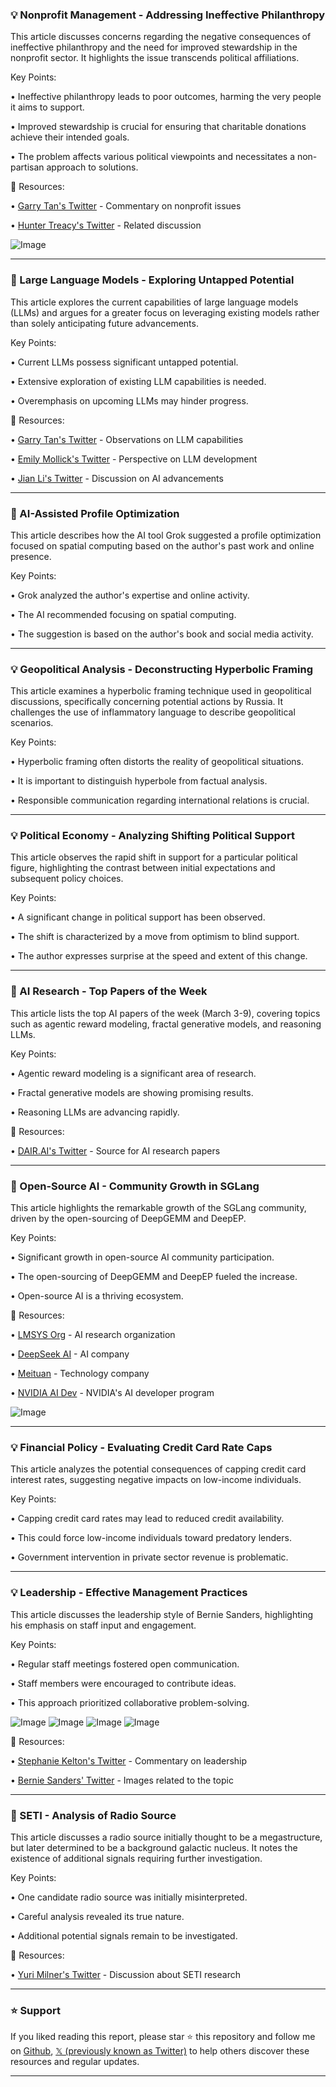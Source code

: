 ### 💡 Nonprofit Management - Addressing Ineffective Philanthropy

This article discusses concerns regarding the negative consequences of ineffective philanthropy and the need for improved stewardship in the nonprofit sector.  It highlights the issue transcends political affiliations.

Key Points:

• Ineffective philanthropy leads to poor outcomes, harming the very people it aims to support.


• Improved stewardship is crucial for ensuring that charitable donations achieve their intended goals.


• The problem affects various political viewpoints and necessitates a non-partisan approach to solutions.


🔗 Resources:

• [Garry Tan's Twitter](https://x.com/garrytan) - Commentary on nonprofit issues


• [Hunter Treacy's Twitter](https://x.com/HunterTreacy) - Related discussion


![Image](https://pbs.twimg.com/media/Glne_xAXYAEKyNV?format=jpg&name=small)


---
### 🤖 Large Language Models - Exploring Untapped Potential

This article explores the current capabilities of large language models (LLMs) and argues for a greater focus on leveraging existing models rather than solely anticipating future advancements.

Key Points:

• Current LLMs possess significant untapped potential.


•  Extensive exploration of existing LLM capabilities is needed.


• Overemphasis on upcoming LLMs may hinder progress.


🔗 Resources:

• [Garry Tan's Twitter](https://x.com/garrytan) - Observations on LLM capabilities


• [Emily Mollick's Twitter](https://x.com/emollick) - Perspective on LLM development


• [Jian Li's Twitter](https://x.com/jianxliao) - Discussion on AI advancements


---
### 🤖 AI-Assisted Profile Optimization

This article describes how the AI tool Grok suggested a profile optimization focused on spatial computing based on the author's past work and online presence.

Key Points:

• Grok analyzed the author's expertise and online activity.


•  The AI recommended focusing on spatial computing.


• The suggestion is based on the author's book and social media activity.


---
### 💡 Geopolitical Analysis - Deconstructing Hyperbolic Framing

This article examines a hyperbolic framing technique used in geopolitical discussions, specifically concerning potential actions by Russia. It challenges the use of inflammatory language to describe geopolitical scenarios.

Key Points:

• Hyperbolic framing often distorts the reality of geopolitical situations.


•  It is important to distinguish hyperbole from factual analysis.


• Responsible communication regarding international relations is crucial.


---
### 💡 Political Economy - Analyzing Shifting Political Support

This article observes the rapid shift in support for a particular political figure, highlighting the contrast between initial expectations and subsequent policy choices.

Key Points:

•  A significant change in political support has been observed.


•  The shift is characterized by a move from optimism to blind support.


• The author expresses surprise at the speed and extent of this change.



---
### 🤖 AI Research - Top Papers of the Week

This article lists the top AI papers of the week (March 3-9), covering topics such as agentic reward modeling, fractal generative models, and reasoning LLMs.

Key Points:

•  Agentic reward modeling is a significant area of research.


•  Fractal generative models are showing promising results.


•  Reasoning LLMs are advancing rapidly.


🔗 Resources:

• [DAIR.AI's Twitter](https://x.com/dair_ai) - Source for AI research papers


---
### 🚀 Open-Source AI - Community Growth in SGLang

This article highlights the remarkable growth of the SGLang community, driven by the open-sourcing of DeepGEMM and DeepEP.

Key Points:

•  Significant growth in open-source AI community participation.


•  The open-sourcing of DeepGEMM and DeepEP fueled the increase.


•  Open-source AI is a thriving ecosystem.


🔗 Resources:

• [LMSYS Org](https://x.com/lmsysorg) -  AI research organization


• [DeepSeek AI](https://x.com/deepseek_ai) - AI company


• [Meituan](https://x.com/meituan) -  Technology company


• [NVIDIA AI Dev](https://x.com/NVIDIAAIDev) -  NVIDIA's AI developer program


![Image](https://pbs.twimg.com/media/Gln3rjYbAAAQfFa?format=jpg&name=small)

---
### 💡 Financial Policy - Evaluating Credit Card Rate Caps

This article analyzes the potential consequences of capping credit card interest rates, suggesting negative impacts on low-income individuals.

Key Points:

•  Capping credit card rates may lead to reduced credit availability.


•  This could force low-income individuals toward predatory lenders.


•  Government intervention in private sector revenue is problematic.



---
### 💡 Leadership - Effective Management Practices

This article discusses the leadership style of Bernie Sanders, highlighting his emphasis on staff input and engagement.

Key Points:

•  Regular staff meetings fostered open communication.


•  Staff members were encouraged to contribute ideas.


•  This approach prioritized collaborative problem-solving.



![Image](https://pbs.twimg.com/media/GljiZhQXkAALPRX?format=jpg&name=360x360)
![Image](https://pbs.twimg.com/media/GljiZhQXoAAq61l?format=jpg&name=360x360)
![Image](https://pbs.twimg.com/media/GljiZhPXYAAzI6V?format=jpg&name=360x360)
![Image](https://pbs.twimg.com/media/GljiZhRWYAA-lse?format=jpg&name=360x360)


🔗 Resources:

• [Stephanie Kelton's Twitter](https://x.com/StephanieKelton) - Commentary on leadership


• [Bernie Sanders' Twitter](https://x.com/BernieSanders) - Images related to the topic


---
### 🤖 SETI - Analysis of Radio Source

This article discusses a radio source initially thought to be a megastructure, but later determined to be a background galactic nucleus.  It notes the existence of additional signals requiring further investigation.

Key Points:

•  One candidate radio source was initially misinterpreted.


•  Careful analysis revealed its true nature.


•  Additional potential signals remain to be investigated.


🔗 Resources:

• [Yuri Milner's Twitter](https://x.com/yurimilner) - Discussion about SETI research


---

### ⭐️ Support

If you liked reading this report, please star ⭐️ this repository and follow me on [Github](https://github.com/Drix10), [𝕏 (previously known as Twitter)](https://x.com/DRIX_10_) to help others discover these resources and regular updates.

---